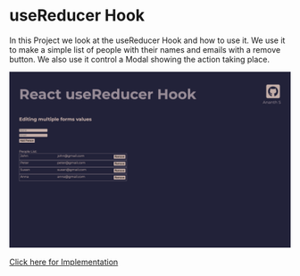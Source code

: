 # useReducer Hook

In this Project we look at the useReducer Hook and how to use it. We use it to make a simple list of people with their names and emails with a remove button. We also use it control a Modal showing the action taking place.

![React useReducer Hook](./thumbnail.png)

[Click here for Implementation](https://wda-react-usereducer-hook.pages.dev/)
